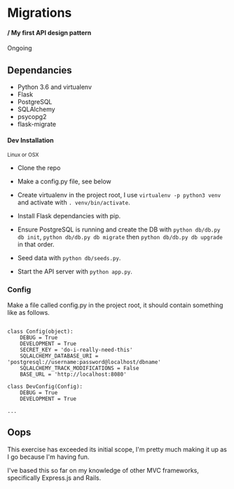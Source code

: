 # Migrations
#### / My first API design pattern

Ongoing

## Dependancies

- Python 3.6 and virtualenv
- Flask
- PostgreSQL
- SQLAlchemy
- psycopg2
- flask-migrate

#### Dev Installation
<small>Linux or OSX</small>

- Clone the repo

- Make a config.py file, see below

- Create virtualenv in the project root, I use ```virtualenv -p python3 venv``` and activate with ```. venv/bin/activate```.

- Install Flask dependancies with pip.

- Ensure PostgreSQL is running and create the DB with ```python db/db.py db init```, ```python db/db.py db migrate``` then ```python db/db.py db upgrade``` in that order.

- Seed data with ```python db/seeds.py```.

- Start the API server with ```python app.py```.

### Config

Make a file called config.py in the project root, it should contain something like as follows.

```

class Config(object):
    DEBUG = True
    DEVELOPMENT = True
    SECRET_KEY = 'do-i-really-need-this'
    SQLALCHEMY_DATABASE_URI = 'postgresql://username:password@localhost/dbname'
    SQLALCHEMY_TRACK_MODIFICATIONS = False
    BASE_URL = 'http://localhost:8080'

class DevConfig(Config):
    DEBUG = True
    DEVELOPMENT = True

...

```


## Oops

This exercise has exceeded its initial scope, I'm pretty much making it up as I go because I'm having fun.

I've based this so far on my knowledge of other MVC frameworks, specifically Express.js and Rails.
